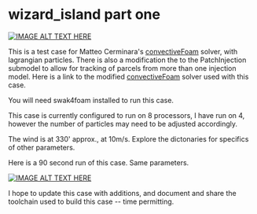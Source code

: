 # wizard_island part one

[![IMAGE ALT TEXT HERE](https://img.youtube.com/vi/QJsHWu-NO_o/0.jpg)](https://www.youtube.com/watch?v=QJsHWu-NO_o)

This is a test case for Matteo Cerminara's [convectiveFoam](https://github.com/cerminara/convectiveFoam) solver, with lagrangian particles.  There is also a modification the to the PatchInjection submodel to allow for tracking of parcels from more than one injection model. Here is a link to the modified [convectiveFoam](https://github.com/weaponeer/convectiveFoam) solver used with this case.

You will need swak4foam installed to run this case.

This case is currently configured to run on 8 processors, I have run on 4, however the number of particles may need to be adjusted accordingly.

The wind is at 330' approx., at 10m/s.  Explore the dictonaries for specifics of other parameters.

Here is a 90 second run of this case.  Same parameters.

[![IMAGE ALT TEXT HERE](https://img.youtube.com/vi/xn36MFUY8QE/0.jpg)](https://www.youtube.com/watch?v=xn36MFUY8QE)

I hope to update this case with additions, and document and share the toolchain used to build this case -- time permitting.